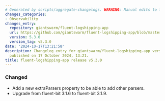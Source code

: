 ```yaml
---
# Generated by scripts/aggregate-changelogs. WARNING: Manual edits to this files will be overwritten.
changes_categories:
- Observability
changes_entry:
  repository: giantswarm/fluent-logshipping-app
  url: https://github.com/giantswarm/fluent-logshipping-app/blob/master/CHANGELOG.md#530---2024-10-17
  version: 5.3.0
  version_tag: v5.3.0
date: '2024-10-17T13:21:58'
description: Changelog entry for giantswarm/fluent-logshipping-app version 5.3.0,
  published on 17 October 2024, 13:21.
title: fluent-logshipping-app release v5.3.0
---
```


### Changed
- Add a new extraParsers property to be able to add other parsers.
- Upgrade from fluent-bit 3.1.6 to fluent-bit 3.1.9.
